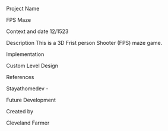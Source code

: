 Project Name

FPS Maze

Context and date 12/1523

Description This is a 3D Frist person Shooter (FPS) maze game.

Implementation

Custom Level Design

References

Stayathomedev - 

Future Development

Created by

Cleveland Farmer
